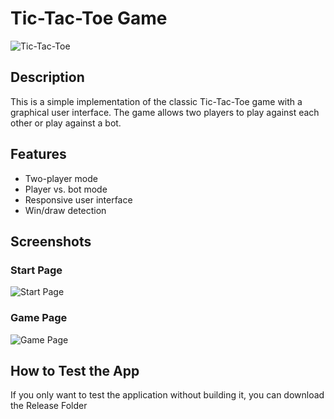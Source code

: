 # Tic-Tac-Toe Game

![Tic-Tac-Toe](images/tic_tac_toe_screenshot.png)

## Description

This is a simple implementation of the classic Tic-Tac-Toe game with a graphical user interface. The game allows two players to play against each other or play against a bot.

## Features

- Two-player mode
- Player vs. bot mode
- Responsive user interface
- Win/draw detection

## Screenshots

### Start Page

![Start Page](images/start_page.png)


### Game Page

![Game Page](images/game_page.png)


## How to Test the App

If you only want to test the application without building it, you can download the Release Folder
